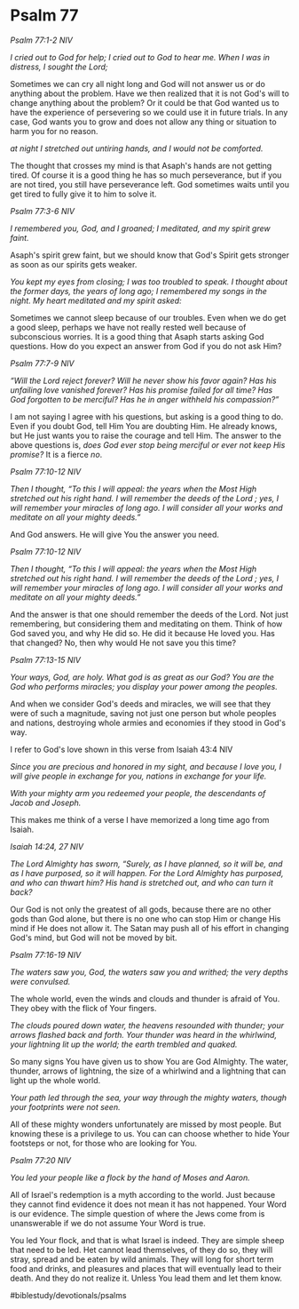 # Psalm 77
*Psalm 77:1-2 NIV*

*I cried out to God for help; I cried out to God to hear me. When I was in distress, I sought the Lord;*

Sometimes we can cry all night long and God will not answer us or do anything about the problem. Have we then realized that it is not God's will to change anything about the problem?
Or it could be that God wanted us to have the experience of persevering so we could use it in future trials.
In any case, God wants you to grow and does not allow any thing or situation to harm you for no reason.

*at night I stretched out untiring hands, and I would not be comforted.*

The thought that crosses my mind is that Asaph's hands are not getting tired. Of course it is a good thing he has so much perseverance, but if you are not tired, you still have perseverance left.
God sometimes waits until you get tired to fully give it to him to solve it.

*Psalm 77:3-6 NIV*

*I remembered you, God, and I groaned; I meditated, and my spirit grew faint.*

Asaph's spirit grew faint, but we should know that God's Spirit gets stronger as soon as our spirits gets weaker.

*You kept my eyes from closing; I was too troubled to speak. I thought about the former days, the years of long ago; I remembered my songs in the night. My heart meditated and my spirit asked:*

Sometimes we cannot sleep because of our troubles. Even when we do get a good sleep, perhaps we have not really rested well because of subconscious worries.
It is a good thing that Asaph starts asking God questions. How do you expect an answer from God if you do not ask Him?

*Psalm 77:7-9 NIV*

*“Will the Lord reject forever? Will he never show his favor again? Has his unfailing love vanished forever? Has his promise failed for all time? Has God forgotten to be merciful? Has he in anger withheld his compassion?”*

I am not saying I agree with his questions, but asking is a good thing to do. Even if you doubt God, tell Him You are doubting Him. He already knows, but He just wants you to raise the courage and tell Him.
The answer to the above questions is, *does God ever stop being merciful or ever not keep His promise?* It is a fierce *no*. 

*Psalm 77:10-12 NIV*

*Then I thought, “To this I will appeal: the years when the Most High stretched out his right hand. I will remember the deeds of the Lord ; yes, I will remember your miracles of long ago. I will consider all your works and meditate on all your mighty deeds.”*

And God answers. He will give You the answer you need.

*Psalm 77:10-12 NIV*

*Then I thought, “To this I will appeal: the years when the Most High stretched out his right hand. I will remember the deeds of the Lord ; yes, I will remember your miracles of long ago. I will consider all your works and meditate on all your mighty deeds.”*

And the answer is that one should remember the deeds of the Lord. Not just
remembering, but considering them and meditating on them. Think of how God saved you, and why He did so. He did it because He loved you. Has that changed? No, then why would He not save you this time?

*Psalm 77:13-15 NIV*

*Your ways, God, are holy. What god is as great as our God? You are the God who performs miracles; you display your power among the peoples.*

And when we consider God's deeds and miracles, we will see that they were of such a magnitude, saving not just one person but whole peoples and nations, destroying whole armies and economies if they stood in God's way.

I refer to God's love shown in this verse from Isaiah 43:4 NIV

*Since you are precious and honored in my sight, and because I love you, I will give people in exchange for you, nations in exchange for your life.*

*With your mighty arm you redeemed your people, the descendants of Jacob and Joseph.*

This makes me think of a verse I have memorized a long time ago from Isaiah.

*Isaiah 14:24, 27 NIV*

*The Lord Almighty has sworn, “Surely, as I have planned, so it will be, and as I have purposed, so it will happen.*
*For the Lord Almighty has purposed, and who can thwart him? His hand is stretched out, and who can turn it back?*

Our God is not only the greatest of all gods, because there are no other gods than God alone, but there is no one who can stop Him or change His mind if He does not allow it.
The Satan may push all of his effort in changing God's mind, but God will not be moved by bit.

*Psalm 77:16-19 NIV*

*The waters saw you, God, the waters saw you and writhed; the very depths were convulsed.*

The whole world, even the winds and clouds and thunder is afraid of You. They obey with the flick of Your fingers.

*The clouds poured down water, the heavens resounded with thunder; your arrows flashed back and forth. Your thunder was heard in the whirlwind, your lightning lit up the world; the earth trembled and quaked.*

So many signs You have given us to show You are God Almighty. The water, thunder, arrows of lightning, the size of a whirlwind and a lightning that can light up the whole world.

*Your path led through the sea, your way through the mighty waters, though your footprints were not seen.*

All of these mighty wonders unfortunately are missed by most people. But knowing these is a privilege to us.
You can can choose whether to hide Your footsteps or not, for those who are looking for You.

*Psalm 77:20 NIV*

*You led your people like a flock by the hand of Moses and Aaron.*

All of Israel's redemption is a myth according to the world. Just because they cannot find evidence it does not mean it has not happened.
Your Word is our evidence. The simple question of where the Jews come from is unanswerable if we do not assume Your Word is true.

You led Your flock, and that is what Israel is indeed. They are simple sheep that need to be led. Het cannot lead themselves, of they do so, they will stray, spread and be eaten by wild animals. They will long for short term food and drinks, and pleasures and places that will eventually lead to their death.
And they do not realize it. Unless You lead them and let them know.

#biblestudy/devotionals/psalms